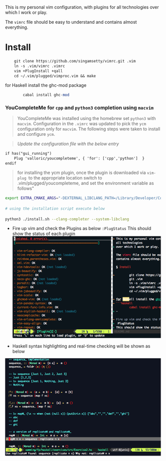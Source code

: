 This is my personal vim configuration, with plugins for all technologies
over which I work or play.

The `vimrc` file should be easy to understand and contains almost everything.

# Install

        git clone https://github.com/singamsetty/vimrc.git .vim
        ln -s .vim/vimrc .vimrc
        vim +PlugInstall +qall
        cd ~/.vim/plugged/vimproc.vim && make

for Haskell install the ghc-mod package
```haskell
        cabal install ghc-mod
```

### YouCompleteMe for `cpp` and `python3` completion using `macvim`

>YouCompleteMe was installed using the homebrew set `python3` with `macvim`. Configuration in the `.vimrc` was updated to pick the `ycm` configuration only for `macvim`. The following steps were taken to install and configure `ycm`.

>*Update the configuration file with the below entry*

```vim
if has("gui_running")
    Plug 'valloric/youcompleteme', { 'for': ['cpp','python']  }
endif
```

>for installing the ycm plugin, once the plugin is downloaded via `vim-plug `to the
>appropriate location switch to .vim/plugged/youcompleteme, and set the environment
>variable as follows"

```bash
export EXTRA_CMAKE_ARGS="-DEXTERNAL_LIBCLANG_PATH=/Library/Developer/CommandLineTools/usr/lib/libclang.dylib"

# using the installation script execute below

python3 ./install.sh --clang-completer --system-libclang
```

- Fire up vim and check the Plugins as below
`:PlugStatus`
This should show the status of each plugin
![alt text](screenshots/vimshot.png "A plugin status screenshot")

- Haskell syntax highlighting and real-time checking will be shown as below

![alt text](screenshots/haskell.png "A haskell syntax highlighting screenshot")

